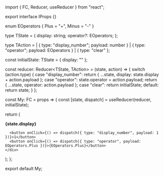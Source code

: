 import { FC, Reducer, useReducer } from "react";

export interface IProps {}

enum EOperators {
Plus = "+",
Minus = "-"
}

type TState = {
display: string;
operator?: EOperators;
};

type TAction =
| { type: "display_number"; payload: number }
| { type: "operator"; payload: EOperators }
| { type: "clear" };

const initialState: TState = {
display: ""
};

const reducer: Reducer<TState, TAction> = (state, action) => {
switch (action.type) {
case "display_number":
return {
...state,
display: state.display + action.payload
};
case "operator":
state.operator = action.payload;
return {
...state,
operator: action.payload
};
case "clear":
return initialState;
default:
return state;
}
};

<!-- const reducer: Reducer<TState, TAction> = (state, action) => {
switch (action.type) {
case "display_number":
state.display += action.payload;
return state;
case "operator":
if (action.payload === EOperators.Plus) {
}

      state.operator = action.payload;
      return state;
    case "clear":
      state = initialState;
      return state; // better to do return {...initialState}
    default:
      return state;

}
}; -->

const My: FC<IProps> = props => {
const [state, dispatch] = useReducer(reducer, initialState);

return (

<div>
<b>{state.display}</b>

      <button onClick={() => dispatch({ type: "display_number", payload: 1 })}>1</button>
      <button onClick={() => dispatch({ type: "operator", payload: EOperators.Plus })}>{EOperators.Plus}</button>
    </div>

);
};

export default My;
